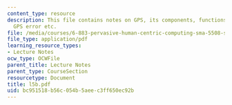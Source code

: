 ```yaml
---
content_type: resource
description: This file contains notes on GPS, its components, functions, sources of
  GPS error etc.
file: /media/courses/6-883-pervasive-human-centric-computing-sma-5508-spring-2006/bc951518b56c054b5aeec3ff650ec92b_l5b.pdf
file_type: application/pdf
learning_resource_types:
- Lecture Notes
ocw_type: OCWFile
parent_title: Lecture Notes
parent_type: CourseSection
resourcetype: Document
title: l5b.pdf
uid: bc951518-b56c-054b-5aee-c3ff650ec92b
---
```

